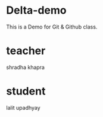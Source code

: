 # Delta-demo
This is a Demo for Git &amp; Github class.  

# teacher 
shradha khapra

# student
lalit upadhyay